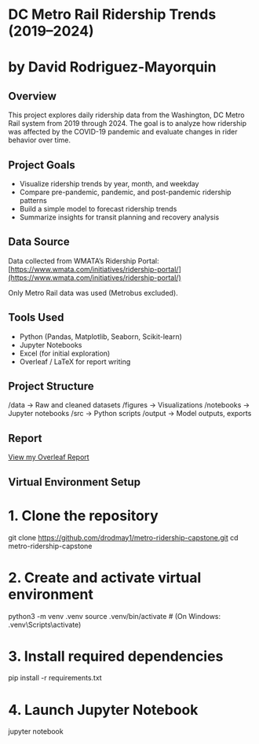 # DC Metro Rail Ridership Trends (2019–2024)
# by David Rodriguez-Mayorquin

## Overview
This project explores daily ridership data from the Washington, DC Metro Rail system from 2019 through 2024. The goal is to analyze how ridership was affected by the COVID-19 pandemic and evaluate changes in rider behavior over time.

## Project Goals
- Visualize ridership trends by year, month, and weekday
- Compare pre-pandemic, pandemic, and post-pandemic ridership patterns
- Build a simple model to forecast ridership trends
- Summarize insights for transit planning and recovery analysis

## Data Source
Data collected from WMATA’s Ridership Portal:  
[https://www.wmata.com/initiatives/ridership-portal/](https://www.wmata.com/initiatives/ridership-portal/)

Only Metro Rail data was used (Metrobus excluded).

## Tools Used
- Python (Pandas, Matplotlib, Seaborn, Scikit-learn)
- Jupyter Notebooks
- Excel (for initial exploration)
- Overleaf / LaTeX for report writing

## Project Structure
/data → Raw and cleaned datasets
/figures → Visualizations
/notebooks → Jupyter notebooks
/src → Python scripts
/output → Model outputs, exports


## Report
[View my Overleaf Report](https://www.overleaf.com/read/hxkvkcqksdhm#049a99)

## Virtual Environment Setup

# 1. Clone the repository
git clone https://github.com/drodmay1/metro-ridership-capstone.git
cd metro-ridership-capstone

# 2. Create and activate virtual environment
python3 -m venv .venv
source .venv/bin/activate  # (On Windows: .venv\Scripts\activate)

# 3. Install required dependencies
pip install -r requirements.txt

# 4. Launch Jupyter Notebook
jupyter notebook



